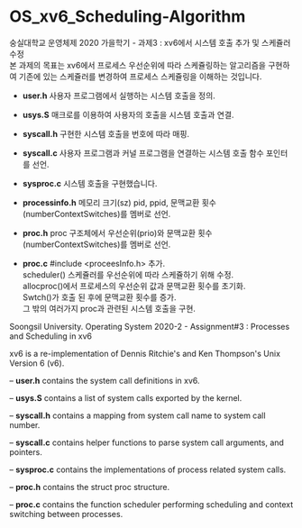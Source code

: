 # OS_xv6_Scheduling-Algorithm
숭실대학교 운영체제 2020 가을학기 - 과제3 : xv6에서 시스템 호출 추가 및 스케쥴러 수정  
본 과제의 목표는 xv6에서 프로세스 우선순위에 따라 스케쥴링하는 알고리즘을 구현하여 기존에 있는 스케쥴러를 변경하여 프로세스 스케쥴링을 이해하는 것입니다.  

- **user.h**		    사용자 프로그램에서 실행하는 시스템 호출을 정의.

- **usys.S**		    매크로를 이용하여 사용자의 호출을 시스템 호출과 연결.

- **syscall.h**	    구현한 시스템 호출을 번호에 따라 매핑.

- **syscall.c**	    사용자 프로그램과 커널 프로그램을 연결하는 시스템 호출 함수 포인터를 선언.

- **sysproc.c**	    시스템 호출을 구현했습니다. 

- **processinfo.h** 메모리 크기(sz) pid, ppid, 문맥교환 횟수(numberContextSwitches)를 멤버로 선언.

- **proc.h**		    proc 구조체에서 우선순위(prio)와 문맥교환 횟수(numberContextSwitches)를 멤버로 선언.

- **proc.c**     		#include <proceesInfo.h> 추가.                      
                    scheduler() 스케쥴러를 우선순위에 따라 스케쥴하기 위해 수정.  
                		allocproc()에서 프로세스의 우선순위 값과 문맥교환 횟수를 초기화.  
		                Swtch()가 호출 된 후에 문맥교환 횟수를 증가.  
                    그 밖의 여러가지 proc과 관련된 시스템 호출을 구현.   



Soongsil University. Operating System 2020-2 - Assignment#3 : Processes and Scheduling in xv6

xv6 is a re-implementation of Dennis Ritchie's and Ken Thompson's Unix Version 6 (v6).

– **user.h** contains the system call definitions in xv6. 

– **usys.S** contains a list of system calls exported by the kernel.

– **syscall.h** contains a mapping from system call name to system call number.

– **syscall.c** contains helper functions to parse system call arguments, and pointers.

– **sysproc.c** contains the implementations of process related system calls.

– **proc.h** contains the struct proc structure.

– **proc.c** contains the function scheduler performing scheduling and context switching between processes.
